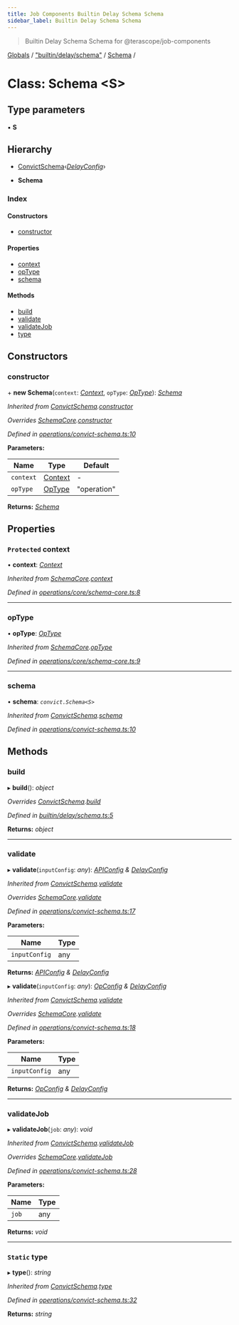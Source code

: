 ```yaml
---
title: Job Components Builtin Delay Schema Schema
sidebar_label: Builtin Delay Schema Schema
---
```


> Builtin Delay Schema Schema for @terascope/job-components

[Globals](../overview.md) / ["builtin/delay/schema"](../modules/_builtin_delay_schema_.md) / [Schema](_builtin_delay_schema_.schema.md) /

# Class: Schema <**S**>

## Type parameters

▪ **S**

## Hierarchy

  * [ConvictSchema](_operations_convict_schema_.convictschema.md)‹*[DelayConfig](../interfaces/_builtin_delay_interfaces_.delayconfig.md)*›

  * **Schema**

### Index

#### Constructors

* [constructor](_builtin_delay_schema_.schema.md#constructor)

#### Properties

* [context](_builtin_delay_schema_.schema.md#protected-context)
* [opType](_builtin_delay_schema_.schema.md#optype)
* [schema](_builtin_delay_schema_.schema.md#schema)

#### Methods

* [build](_builtin_delay_schema_.schema.md#build)
* [validate](_builtin_delay_schema_.schema.md#validate)
* [validateJob](_builtin_delay_schema_.schema.md#validatejob)
* [type](_builtin_delay_schema_.schema.md#static-type)

## Constructors

###  constructor

\+ **new Schema**(`context`: *[Context](../interfaces/_interfaces_context_.context.md)*, `opType`: *[OpType](../modules/_operations_core_schema_core_.md#optype)*): *[Schema](_builtin_delay_schema_.schema.md)*

*Inherited from [ConvictSchema](_operations_convict_schema_.convictschema.md).[constructor](_operations_convict_schema_.convictschema.md#constructor)*

*Overrides [SchemaCore](_operations_core_schema_core_.schemacore.md).[constructor](_operations_core_schema_core_.schemacore.md#constructor)*

*Defined in [operations/convict-schema.ts:10](https://github.com/terascope/teraslice/tree/0c8b1cfadd6cd255811e506264906c5373f2ebea/packages/job-components/operations/convict-schema.ts#L10)*

**Parameters:**

Name | Type | Default |
------ | ------ | ------ |
`context` | [Context](../interfaces/_interfaces_context_.context.md) | - |
`opType` | [OpType](../modules/_operations_core_schema_core_.md#optype) | "operation" |

**Returns:** *[Schema](_builtin_delay_schema_.schema.md)*

## Properties

### `Protected` context

• **context**: *[Context](../interfaces/_interfaces_context_.context.md)*

*Inherited from [SchemaCore](_operations_core_schema_core_.schemacore.md).[context](_operations_core_schema_core_.schemacore.md#protected-context)*

*Defined in [operations/core/schema-core.ts:8](https://github.com/terascope/teraslice/tree/0c8b1cfadd6cd255811e506264906c5373f2ebea/packages/job-components/operations/core/schema-core.ts#L8)*

___

###  opType

• **opType**: *[OpType](../modules/_operations_core_schema_core_.md#optype)*

*Inherited from [SchemaCore](_operations_core_schema_core_.schemacore.md).[opType](_operations_core_schema_core_.schemacore.md#optype)*

*Defined in [operations/core/schema-core.ts:9](https://github.com/terascope/teraslice/tree/0c8b1cfadd6cd255811e506264906c5373f2ebea/packages/job-components/operations/core/schema-core.ts#L9)*

___

###  schema

• **schema**: *`convict.Schema<S>`*

*Inherited from [ConvictSchema](_operations_convict_schema_.convictschema.md).[schema](_operations_convict_schema_.convictschema.md#schema)*

*Defined in [operations/convict-schema.ts:10](https://github.com/terascope/teraslice/tree/0c8b1cfadd6cd255811e506264906c5373f2ebea/packages/job-components/operations/convict-schema.ts#L10)*

## Methods

###  build

▸ **build**(): *object*

*Overrides [ConvictSchema](_operations_convict_schema_.convictschema.md).[build](_operations_convict_schema_.convictschema.md#abstract-build)*

*Defined in [builtin/delay/schema.ts:5](https://github.com/terascope/teraslice/tree/0c8b1cfadd6cd255811e506264906c5373f2ebea/packages/job-components/builtin/delay/schema.ts#L5)*

**Returns:** *object*

___

###  validate

▸ **validate**(`inputConfig`: *any*): *[APIConfig](../interfaces/_interfaces_jobs_.apiconfig.md) & [DelayConfig](../interfaces/_builtin_delay_interfaces_.delayconfig.md)*

*Inherited from [ConvictSchema](_operations_convict_schema_.convictschema.md).[validate](_operations_convict_schema_.convictschema.md#validate)*

*Overrides [SchemaCore](_operations_core_schema_core_.schemacore.md).[validate](_operations_core_schema_core_.schemacore.md#abstract-validate)*

*Defined in [operations/convict-schema.ts:17](https://github.com/terascope/teraslice/tree/0c8b1cfadd6cd255811e506264906c5373f2ebea/packages/job-components/operations/convict-schema.ts#L17)*

**Parameters:**

Name | Type |
------ | ------ |
`inputConfig` | any |

**Returns:** *[APIConfig](../interfaces/_interfaces_jobs_.apiconfig.md) & [DelayConfig](../interfaces/_builtin_delay_interfaces_.delayconfig.md)*

▸ **validate**(`inputConfig`: *any*): *[OpConfig](../interfaces/_interfaces_jobs_.opconfig.md) & [DelayConfig](../interfaces/_builtin_delay_interfaces_.delayconfig.md)*

*Inherited from [ConvictSchema](_operations_convict_schema_.convictschema.md).[validate](_operations_convict_schema_.convictschema.md#validate)*

*Overrides [SchemaCore](_operations_core_schema_core_.schemacore.md).[validate](_operations_core_schema_core_.schemacore.md#abstract-validate)*

*Defined in [operations/convict-schema.ts:18](https://github.com/terascope/teraslice/tree/0c8b1cfadd6cd255811e506264906c5373f2ebea/packages/job-components/operations/convict-schema.ts#L18)*

**Parameters:**

Name | Type |
------ | ------ |
`inputConfig` | any |

**Returns:** *[OpConfig](../interfaces/_interfaces_jobs_.opconfig.md) & [DelayConfig](../interfaces/_builtin_delay_interfaces_.delayconfig.md)*

___

###  validateJob

▸ **validateJob**(`job`: *any*): *void*

*Inherited from [ConvictSchema](_operations_convict_schema_.convictschema.md).[validateJob](_operations_convict_schema_.convictschema.md#validatejob)*

*Overrides [SchemaCore](_operations_core_schema_core_.schemacore.md).[validateJob](_operations_core_schema_core_.schemacore.md#optional-abstract-validatejob)*

*Defined in [operations/convict-schema.ts:28](https://github.com/terascope/teraslice/tree/0c8b1cfadd6cd255811e506264906c5373f2ebea/packages/job-components/operations/convict-schema.ts#L28)*

**Parameters:**

Name | Type |
------ | ------ |
`job` | any |

**Returns:** *void*

___

### `Static` type

▸ **type**(): *string*

*Inherited from [ConvictSchema](_operations_convict_schema_.convictschema.md).[type](_operations_convict_schema_.convictschema.md#static-type)*

*Defined in [operations/convict-schema.ts:32](https://github.com/terascope/teraslice/tree/0c8b1cfadd6cd255811e506264906c5373f2ebea/packages/job-components/operations/convict-schema.ts#L32)*

**Returns:** *string*
